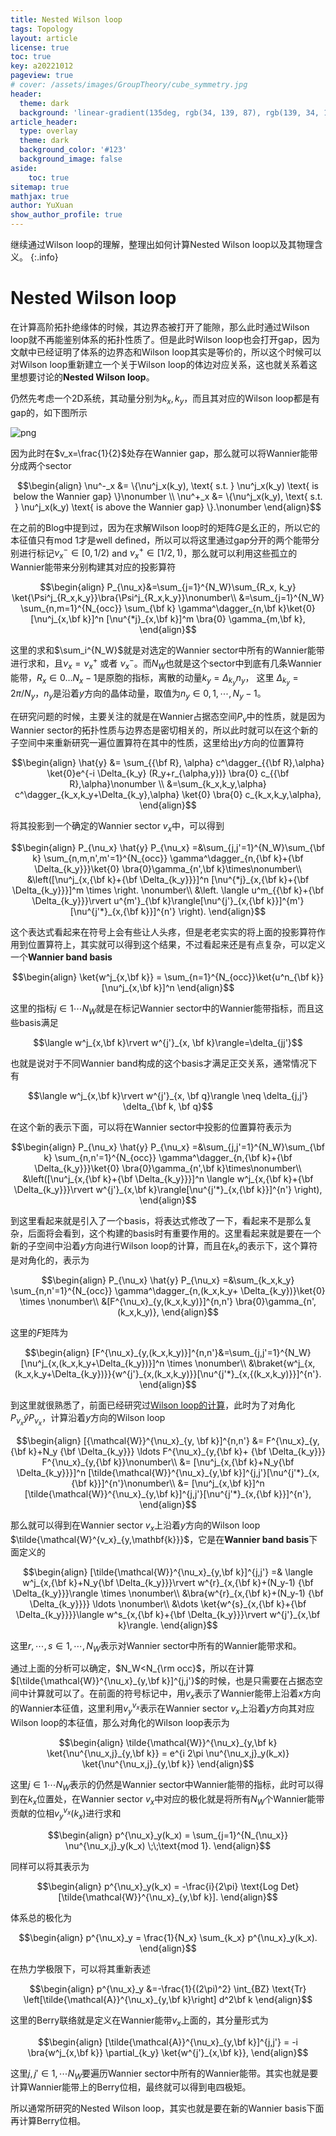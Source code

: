 ```yaml
---
title: Nested Wilson loop
tags: Topology 
layout: article
license: true
toc: true
key: a20221012
pageview: true
# cover: /assets/images/GroupTheory/cube_symmetry.jpg
header:
  theme: dark
  background: 'linear-gradient(135deg, rgb(34, 139, 87), rgb(139, 34, 139))'
article_header:
  type: overlay
  theme: dark
  background_color: '#123'
  background_image: false
aside:
    toc: true
sitemap: true
mathjax: true
author: YuXuan
show_author_profile: true
---
```

继续通过Wilson loop的理解，整理出如何计算Nested Wilson loop以及其物理含义。
{:.info}
<!--more-->

# Nested Wilson loop
在计算高阶拓扑绝缘体的时候，其边界态被打开了能隙，那么此时通过Wilson loop就不再能鉴别体系的拓扑性质了。但是此时Wilson loop也会打开gap，因为文献中已经证明了体系的边界态和Wilson loop其实是等价的，所以这个时候可以对Wilson loop重新建立一个关于Wilson loop的体边对应关系，这也就关系着这里想要讨论的**Nested Wilson loop**。

仍然先考虑一个2D系统，其动量分别为$k_x,k_y$，而且其对应的Wilson loop都是有gap的，如下图所示

![png](/assets/images/introduc/nested-1.png)

因为此时在$v_x=\frac{1}{2}$处存在Wannier gap，那么就可以将Wannier能带分成两个sector

$$\begin{align}
\nu^-_x &= \{\nu^j_x(k_y), \text{ s.t. } \nu^j_x(k_y) \text{ is below the Wannier gap} \}\nonumber \\
\nu^+_x &= \{\nu^j_x(k_y), \text{ s.t. } \nu^j_x(k_y) \text{ is above the Wannier gap} \}.\nonumber
\end{align}$$

在之前的Blog中提到过，因为在求解Wilson loop时的矩阵$G$是幺正的，所以它的本征值只有mod 1才是well defined，所以可以将这里通过gap分开的两个能带分别进行标记$\nu^-_x \in [0,1/2)$ and  $\nu^+_x \in [1/2,1)$，那么就可以利用这些孤立的Wannier能带来分别构建其对应的投影算符

$$\begin{align}
P_{\nu_x}&=\sum_{j=1}^{N_W}\sum_{R_x, k_y} \ket{\Psi^j_{R_x,k_y}}\bra{\Psi^j_{R_x,k_y}}\nonumber\\
&=\sum_{j=1}^{N_W} \sum_{n,m=1}^{N_{occ}} \sum_{\bf k} \gamma^\dagger_{n,\bf k}\ket{0}[\nu^j_{x,\bf k}]^n [\nu^{*j}_{x,\bf k}]^m \bra{0} \gamma_{m,\bf k},
\end{align}$$

这里的求和$\sum_i^{N_W}$就是对选定的Wannier sector中所有的Wannier能带进行求和，且$\nu_x = \nu^+_x$ 或者 $\nu^-_x$。而$N_W$也就是这个sector中到底有几条Wannier能带，$R_x \in 0 \ldots N_x-1$是原胞的指标，离散的动量$k_y=\Delta_{k_y} n_y$， 这里 $\Delta_{k_y}=2\pi / N_y$，$n_y$是沿着$y$方向的晶体动量，取值为$n_y\in 0,1,\cdots, N_y-1$。

在研究问题的时候，主要关注的就是在Wannier占据态空间$P_v$中的性质，就是因为Wannier sector的拓扑性质与边界态是密切相关的，所以此时就可以在这个新的子空间中来重新研究一遍位置算符在其中的性质，这里给出$y$方向的位置算符

$$\begin{align}
\hat{y} &= \sum_{{\bf R}, \alpha} c^\dagger_{{\bf R},\alpha} \ket{0}e^{-i \Delta_{k_y} (R_y+r_{\alpha,y})} \bra{0} c_{{\bf R},\alpha}\nonumber \\
&=\sum_{k_x,k_y,\alpha} c^\dagger_{k_x,k_y+\Delta_{k_y},\alpha} \ket{0} \bra{0} c_{k_x,k_y,\alpha},
\end{align}$$

将其投影到一个确定的Wannier sector $v_x$中，可以得到

$$\begin{align}
P_{\nu_x} \hat{y} P_{\nu_x} =&\sum_{j,j'=1}^{N_W}\sum_{\bf k} \sum_{n,m,n',m'=1}^{N_{occ}} \gamma^\dagger_{n,{\bf k}+{\bf \Delta_{k_y}}}\ket{0}  \bra{0}\gamma_{n',\bf k}\times\nonumber\\
&\left([\nu^j_{x,{\bf k}+{\bf \Delta_{k_y}}}]^n [\nu^{*j}_{x,{\bf k}+{\bf \Delta_{k_y}}}]^m \times \right. \nonumber\\
&\left. \langle u^m_{{\bf k}+{\bf \Delta_{k_y}}}\rvert u^{m'}_{\bf k}\rangle[\nu^{j'}_{x,{\bf k}}]^{m'}[\nu^{j'*}_{x,{\bf k}}]^{n'} \right).
\end{align}$$

这个表达式看起来在符号上会有些让人头疼，但是老老实实的将上面的投影算符作用到位置算符上，其实就可以得到这个结果，不过看起来还是有点复杂，可以定义一个**Wannier band basis**

$$\begin{align}
\ket{w^j_{x,\bf k}} = \sum_{n=1}^{N_{occ}}\ket{u^n_{\bf k}} [\nu^j_{x,\bf k}]^n
\end{align}$$

这里的指标$j\in 1\cdots N_W$就是在标记Wannier sector中的Wannier能带指标，而且这些basis满足

$$\langle w^j_{x,\bf k}\rvert w^{j'}_{x, \bf k}\rangle=\delta_{jj'}$$

也就是说对于不同Wannier band构成的这个basis才满足正交关系，通常情况下有

$$\langle w^j_{x,\bf k}\rvert w^{j'}_{x, \bf q}\rangle \neq \delta_{j,j'} \delta_{\bf k, \bf q}$$

在这个新的表示下面，可以将在Wannier sector中投影的位置算符表示为

$$\begin{align}
P_{\nu_x} \hat{y} P_{\nu_x} =&\sum_{j,j'=1}^{N_W}\sum_{\bf k} \sum_{n,n'=1}^{N_{occ}} \gamma^\dagger_{n,{\bf k}+{\bf \Delta_{k_y}}}\ket{0}  \bra{0}\gamma_{n',\bf k}\times\nonumber\\
&\left([\nu^j_{x,{\bf k}+{\bf \Delta_{k_y}}}]^n \langle w^j_{x,{\bf k}+{\bf \Delta_{k_y}}}\rvert w^{j'}_{x,\bf k}\rangle[\nu^{j'*}_{x,{\bf k}}]^{n'} \right),
\end{align}$$

到这里看起来就是引入了一个basis，将表达式修改了一下，看起来不是那么复杂，后面将会看到，这个构建的basis时有重要作用的。这里看起来就是要在一个新的子空间中沿着$y$方向进行Wilson loop的计算，而且在$k_x$的表示下，这个算符是对角化的，表示为

$$\begin{align}
P_{\nu_x} \hat{y} P_{\nu_x} =&\sum_{k_x,k_y} \sum_{n,n'=1}^{N_{occ}} \gamma^\dagger_{n,(k_x,k_y+ \Delta_{k_y})}\ket{0} \times \nonumber\\
&[F^{\nu_x}_{y,(k_x,k_y)}]^{n,n'} \bra{0}\gamma_{n',(k_x,k_y)},
\end{align}$$

这里的$F$矩阵为

$$\begin{align}
 [F^{\nu_x}_{y,(k_x,k_y)}]^{n,n'}&=\sum_{j,j'=1}^{N_W}[\nu^j_{x,(k_x,k_y+\Delta_{k_y})}]^n \times \nonumber\\
&\braket{w^j_{x,(k_x,k_y+\Delta_{k_y})}}{w^{j'}_{x,(k_x,k_y)}}[\nu^{j'*}_{x,{(k_x,k_y)}}]^{n'}.
\end{align}$$

到这里就很熟悉了，前面已经研究过[Wilson loop的计算](https://yxli8023.github.io/2022/10/10/Wilsonloop-restudy.html)，此时为了对角化$P_{\nu_x} \hat{y} P_{\nu_x}$，计算沿着$y$方向的Wilson loop

$$\begin{align}
[{\mathcal{W}}^{\nu_x}_{y, \bf k}]^{n,n'} &= F^{\nu_x}_{y,{\bf k}+N_y {\bf \Delta_{k_y}}} \ldots F^{\nu_x}_{y,{\bf k}+ {\bf \Delta_{k_y}}} F^{\nu_x}_{y,{\bf k}}\nonumber\\
&= [\nu^j_{x,{\bf k}+N_y{\bf \Delta_{k_y}}}]^n [\tilde{\mathcal{W}}^{\nu_x}_{y,\bf k}]^{j,j'}[\nu^{j'*}_{x,{\bf k}}]^{n'}\nonumber\\
&= [\nu^j_{x,\bf k}]^n [\tilde{\mathcal{W}}^{\nu_x}_{y,\bf k}]^{j,j'}[\nu^{j'*}_{x,{\bf k}}]^{n'},
\end{align}$$

那么就可以得到在Wannier sector $v_x$上沿着$y$方向的Wilson loop $\tilde{\mathcal{W}^{v_x}_{y,\mathbf{k}}}$，它是在**Wannier band basis**下面定义的

$$\begin{align}
[\tilde{\mathcal{W}}^{\nu_x}_{y,\bf k}]^{j,j'} =& \langle w^j_{x,{\bf k}+N_y{\bf \Delta_{k_y}}}\rvert w^{r}_{x,{\bf k}+(N_y-1) {\bf \Delta_{k_y}}}\rangle \times \nonumber\\
&\bra{w^{r}_{x,{\bf k}+(N_y-1) {\bf \Delta_{k_y}}}} \ldots \nonumber\\
&\dots \ket{w^{s}_{x,{\bf k}+{\bf \Delta_{k_y}}}}\langle w^s_{x,{\bf k}+{\bf \Delta_{k_y}}}\rvert w^{j'}_{x,\bf k}\rangle.
\end{align}$$

这里$r,\cdots,s\in 1,\cdots,N_W$表示对Wannier sector中所有的Wannier能带求和。

通过上面的分析可以确定，$N_W<N_{\rm occ}$，所以在计算$[\tilde{\mathcal{W}}^{\nu_x}_{y,\bf k}]^{j,j'}$的时候，也是只需要在占据态空间中计算就可以了。在前面的符号标记中，用$v_x$表示了Wannier能带上沿着$x$方向的Wannier本征值，这里利用$v_y^{v_x}$表示在Wannier sector $v_x$上沿着$y$方向其对应Wilson loop的本征值，那么对角化的Wilson loop表示为

$$\begin{align}
\tilde{\mathcal{W}}^{\nu_x}_{y,\bf k}  \ket{\nu^{\nu_x,j}_{y,\bf k}} = e^{i 2\pi \nu^{\nu_x,j}_y(k_x)} \ket{\nu^{\nu_x,j}_{y,\bf k}}
\end{align}$$

这里$j\in 1\cdots N_W$表示的仍然是Wannier sector中Wannier能带的指标，此时可以得到在$k_x$位置处，在Wannier sector $v_x$中对应的极化就是将所有$N_W$个Wannier能带贡献的位相$v_y^{v_x}(k_x)$进行求和

$$\begin{align}
p^{\nu_x}_y(k_x) = \sum_{j=1}^{N_{\nu_x}} \nu^{\nu_x,j}_y(k_x) \;\;\text{mod 1}.
\end{align}$$

 同样可以将其表示为

 $$\begin{align}
p^{\nu_x}_y(k_x) = -\frac{i}{2\pi} \text{Log Det}[\tilde{\mathcal{W}}^{\nu_x}_{y,\bf k}].
\end{align}$$

体系总的极化为

$$\begin{align}
p^{\nu_x}_y = \frac{1}{N_x} \sum_{k_x} p^{\nu_x}_y(k_x).
\end{align}$$

在热力学极限下，可以将其重新表述

$$\begin{align}
p^{\nu_x}_y &=-\frac{1}{(2\pi)^2} \int_{BZ} \text{Tr} \left[\tilde{\mathcal{A}}^{\nu_x}_{y,\bf k}\right] d^2\bf k
\end{align}$$

这里的Berry联络就是定义在Wannier能带$v_x$上面的，其分量形式为

$$\begin{align}
[\tilde{\mathcal{A}}^{\nu_x}_{y,\bf k}]^{j,j'} = -i \bra{w^j_{x,\bf k}} \partial_{k_y} \ket{w^{j'}_{x,\bf k}},
\end{align}$$

这里$j,j'\in 1,\cdots N_W$要遍历Wannier sector中所有的Wannier能带。其实也就是要计算Wannier能带上的Berry位相，最终就可以得到电四极矩。

所以通常所研究的Nested Wilson loop，其实也就是要在新的Wannier basis下面再计算Berry位相。
